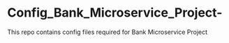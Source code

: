 # Config_Bank_Microservice_Project-
This repo contains config files required for Bank Microservice Project
